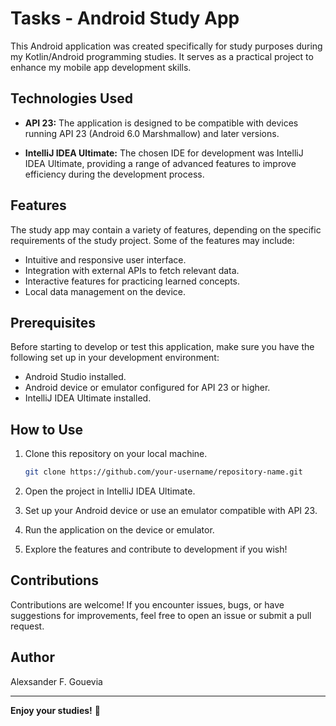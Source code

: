 # Tasks - Android Study App

This Android application was created specifically for study purposes during my Kotlin/Android programming studies. It serves as a practical project to enhance my mobile app development skills.

## Technologies Used

- **API 23:** The application is designed to be compatible with devices running API 23 (Android 6.0 Marshmallow) and later versions.
  
- **IntelliJ IDEA Ultimate:** The chosen IDE for development was IntelliJ IDEA Ultimate, providing a range of advanced features to improve efficiency during the development process.

## Features

The study app may contain a variety of features, depending on the specific requirements of the study project. Some of the features may include:

- Intuitive and responsive user interface.
- Integration with external APIs to fetch relevant data.
- Interactive features for practicing learned concepts.
- Local data management on the device.

## Prerequisites

Before starting to develop or test this application, make sure you have the following set up in your development environment:

- Android Studio installed.
- Android device or emulator configured for API 23 or higher.
- IntelliJ IDEA Ultimate installed.

## How to Use

1. Clone this repository on your local machine.
    ```bash
    git clone https://github.com/your-username/repository-name.git
    ```

2. Open the project in IntelliJ IDEA Ultimate.

3. Set up your Android device or use an emulator compatible with API 23.

4. Run the application on the device or emulator.

5. Explore the features and contribute to development if you wish!

## Contributions

Contributions are welcome! If you encounter issues, bugs, or have suggestions for improvements, feel free to open an issue or submit a pull request.

## Author

Alexsander F. Gouevia

---

**Enjoy your studies!** 🚀
